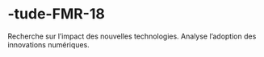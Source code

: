 # -tude-FMR-18
Recherche sur l’impact des nouvelles technologies. Analyse l’adoption des innovations numériques.
